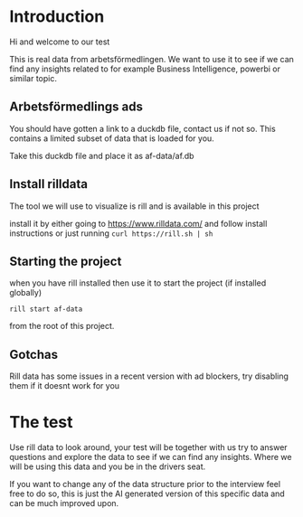 # Introduction

Hi and welcome to our test

This is real data from arbetsförmedlingen. We want to use it to see if we can find any insights related to for example
Business Intelligence, powerbi or similar topic.

## Arbetsförmedlings ads

You should have gotten a link to a duckdb file, contact us if not so.
This contains a limited subset of data that is loaded for you.

Take this duckdb file and place it as af-data/af.db

## Install rilldata

The tool we will use to visualize is rill and is available in this project

install it by either going to https://www.rilldata.com/ and follow install instructions
or just running
```curl https://rill.sh | sh```

## Starting the project

when you have rill installed then use it to start the project (if installed globally)

`rill start af-data`

from the root of this project.

## Gotchas

Rill data has some issues in a recent version with ad blockers, try disabling them if it doesnt work for you

# The test

Use rill data to look around, your test will be together with us try to answer questions
and explore the data to see if we can find any insights. Where we will be using this data and you be in the drivers seat.

If you want to change any of the data structure prior to the interview feel free to do so, this is just the AI generated version of this specific data and can be much improved upon.
